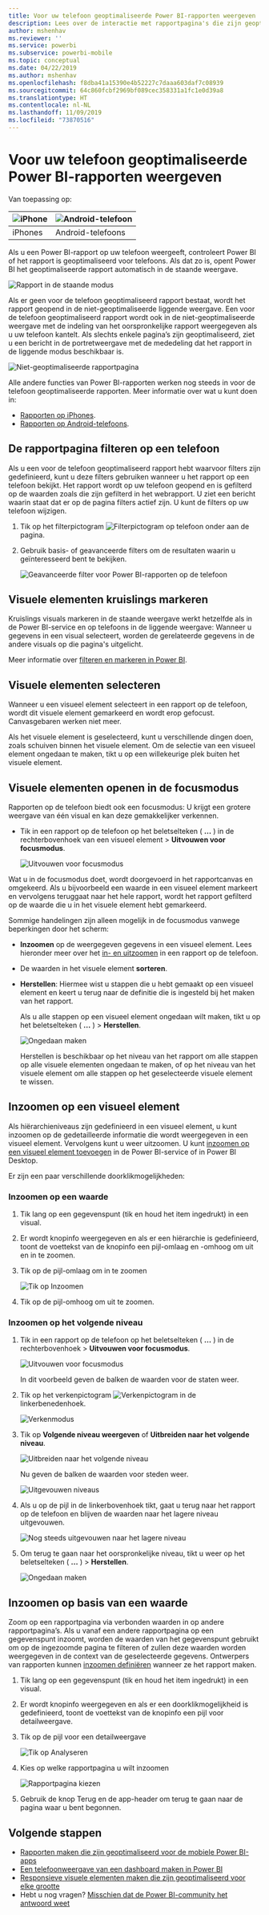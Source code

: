 ```yaml
---
title: Voor uw telefoon geoptimaliseerde Power BI-rapporten weergeven
description: Lees over de interactie met rapportpagina's die zijn geoptimaliseerd voor weergave in de Power BI-apps voor uw telefoon.
author: mshenhav
ms.reviewer: ''
ms.service: powerbi
ms.subservice: powerbi-mobile
ms.topic: conceptual
ms.date: 04/22/2019
ms.author: mshenhav
ms.openlocfilehash: f8dba41a15390e4b52227c7daaa603daf7c08939
ms.sourcegitcommit: 64c860fcbf2969bf089cec358331a1fc1e0d39a8
ms.translationtype: HT
ms.contentlocale: nl-NL
ms.lasthandoff: 11/09/2019
ms.locfileid: "73870516"
---
```

# <a name="view-power-bi-reports-optimized-for-your-phone"></a>Voor uw telefoon geoptimaliseerde Power BI-rapporten weergeven

Van toepassing op:

| ![iPhone](./media/mobile-apps-view-phone-report/ios-logo-40-px.png) | ![Android-telefoon](./media/mobile-apps-view-phone-report/android-logo-40-px.png) |
|:--- |:--- |
| iPhones |Android-telefoons |

Als u een Power BI-rapport op uw telefoon weergeeft, controleert Power BI of het rapport is geoptimaliseerd voor telefoons. Als dat zo is, opent Power BI het geoptimaliseerde rapport automatisch in de staande weergave.

![Rapport in de staande modus](./media/mobile-apps-view-phone-report/07-power-bi-phone-report-portrait.png)

Als er geen voor de telefoon geoptimaliseerd rapport bestaat, wordt het rapport geopend in de niet-geoptimaliseerde liggende weergave. Een voor de telefoon geoptimaliseerd rapport wordt ook in de niet-geoptimaliseerde weergave met de indeling van het oorspronkelijke rapport weergegeven als u uw telefoon kantelt. Als slechts enkele pagina’s zijn geoptimaliseerd, ziet u een bericht in de portretweergave met de mededeling dat het rapport in de liggende modus beschikbaar is.

![Niet-geoptimaliseerde rapportpagina](./media/mobile-apps-view-phone-report/06-power-bi-phone-report-page-not-optimized.png)

Alle andere functies van Power BI-rapporten werken nog steeds in voor de telefoon geoptimaliseerde rapporten. Meer informatie over wat u kunt doen in:

* [Rapporten op iPhones](mobile-reports-in-the-mobile-apps.md). 
* [Rapporten op Android-telefoons](mobile-reports-in-the-mobile-apps.md).

## <a name="filter-the-report-page-on-a-phone"></a>De rapportpagina filteren op een telefoon
Als u een voor de telefoon geoptimaliseerd rapport hebt waarvoor filters zijn gedefinieerd, kunt u deze filters gebruiken wanneer u het rapport op een telefoon bekijkt. Het rapport wordt op uw telefoon geopend en is gefilterd op de waarden zoals die zijn gefilterd in het webrapport. U ziet een bericht waarin staat dat er op de pagina filters actief zijn. U kunt de filters op uw telefoon wijzigen.

1. Tik op het filterpictogram ![Filterpictogram op telefoon](./media/mobile-apps-view-phone-report/power-bi-phone-filter-icon.png) onder aan de pagina. 
2. Gebruik basis- of geavanceerde filters om de resultaten waarin u geïnteresseerd bent te bekijken.
   
    ![Geavanceerde filter voor Power BI-rapporten op de telefoon](./media/mobile-apps-view-phone-report/power-bi-iphone-advanced-filter-toronto.gif)

## <a name="cross-highlight-visuals"></a>Visuele elementen kruislings markeren
Kruislings visuals markeren in de staande weergave werkt hetzelfde als in de Power BI-service en op telefoons in de liggende weergave: Wanneer u gegevens in een visual selecteert, worden de gerelateerde gegevens in de andere visuals op die pagina's uitgelicht.

Meer informatie over [filteren en markeren in Power BI](../../power-bi-reports-filters-and-highlighting.md).

## <a name="select-visuals"></a>Visuele elementen selecteren
Wanneer u een visueel element selecteert in een rapport op de telefoon, wordt dit visuele element gemarkeerd en wordt erop gefocust. Canvasgebaren werken niet meer.

Als het visuele element is geselecteerd, kunt u verschillende dingen doen, zoals schuiven binnen het visuele element. Om de selectie van een visueel element ongedaan te maken, tikt u op een willekeurige plek buiten het visuele element.

## <a name="open-visuals-in-focus-mode"></a>Visuele elementen openen in de focusmodus
Rapporten op de telefoon biedt ook een focusmodus: U krijgt een grotere weergave van één visual en kan deze gemakkelijker verkennen.

* Tik in een rapport op de telefoon op het beletselteken ( **...** ) in de rechterbovenhoek van een visueel element > **Uitvouwen voor focusmodus**.
  
    ![Uitvouwen voor focusmodus](././media/mobile-apps-view-phone-report/power-bi-phone-report-focus-mode.png)

Wat u in de focusmodus doet, wordt doorgevoerd in het rapportcanvas en omgekeerd. Als u bijvoorbeeld een waarde in een visueel element markeert en vervolgens teruggaat naar het hele rapport, wordt het rapport gefilterd op de waarde die u in het visuele element hebt gemarkeerd.

Sommige handelingen zijn alleen mogelijk in de focusmodus vanwege beperkingen door het scherm:

* **Inzoomen** op de weergegeven gegevens in een visueel element. Lees hieronder meer over het [in- en uitzoomen](mobile-apps-view-phone-report.md#drill-down-in-a-visual) in een rapport op de telefoon.
* De waarden in het visuele element **sorteren**.
* **Herstellen**: Hiermee wist u stappen die u hebt gemaakt op een visueel element en keert u terug naar de definitie die is ingesteld bij het maken van het rapport.
  
    Als u alle stappen op een visueel element ongedaan wilt maken, tikt u op het beletselteken ( **...** ) > **Herstellen**.
  
    ![Ongedaan maken](././media/mobile-apps-view-phone-report/power-bi-phone-report-revert-levels.png)
  
    Herstellen is beschikbaar op het niveau van het rapport om alle stappen op alle visuele elementen ongedaan te maken, of op het niveau van het visuele element om alle stappen op het geselecteerde visuele element te wissen.   

## <a name="drill-down-in-a-visual"></a>Inzoomen op een visueel element
Als hiërarchieniveaus zijn gedefinieerd in een visueel element, u kunt inzoomen op de gedetailleerde informatie die wordt weergegeven in een visueel element. Vervolgens kunt u weer uitzoomen. U kunt [inzoomen op een visueel element toevoegen](../end-user-drill.md) in de Power BI-service of in Power BI Desktop.

Er zijn een paar verschillende doorklikmogelijkheden:

### <a name="drill-down-on-a-value"></a>Inzoomen op een waarde
1. Tik lang op een gegevenspunt (tik en houd het item ingedrukt) in een visual.
2. Er wordt knopinfo weergegeven en als er een hiërarchie is gedefinieerd, toont de voettekst van de knopinfo een pijl-omlaag en -omhoog om uit en in te zoomen.
3. Tik op de pijl-omlaag om in te zoomen

    ![Tik op Inzoomen](././media/mobile-apps-view-phone-report/report-drill-down.png)
    
4. Tik op de pijl-omhoog om uit te zoomen.

### <a name="drill-to-next-level"></a>Inzoomen op het volgende niveau
1. Tik in een rapport op de telefoon op het beletselteken ( **...** ) in de rechterbovenhoek > **Uitvouwen voor focusmodus**.
   
    ![Uitvouwen voor focusmodus](././media/mobile-apps-view-phone-report/power-bi-phone-report-focus-mode.png)
   
    In dit voorbeeld geven de balken de waarden voor de staten weer.
2. Tik op het verkenpictogram ![Verkenpictogram](./media/mobile-apps-view-phone-report/power-bi-phone-report-explore-icon.png) in de linkerbenedenhoek.
   
    ![Verkenmodus](./media/mobile-apps-view-phone-report/power-bi-phone-report-explore-mode.png)
3. Tik op **Volgende niveau weergeven** of **Uitbreiden naar het volgende niveau**.
   
    ![Uitbreiden naar het volgende niveau](./media/mobile-apps-view-phone-report/power-bi-phone-report-expand-levels.png)
   
    Nu geven de balken de waarden voor steden weer.
   
    ![Uitgevouwen niveaus](./media/mobile-apps-view-phone-report/power-bi-phone-report-expanded-levels.png)
4. Als u op de pijl in de linkerbovenhoek tikt, gaat u terug naar het rapport op de telefoon en blijven de waarden naar het lagere niveau uitgevouwen.
   
    ![Nog steeds uitgevouwen naar het lagere niveau](./media/mobile-apps-view-phone-report/power-bi-back-to-phone-report-expanded-levels.png)
5. Om terug te gaan naar het oorspronkelijke niveau, tikt u weer op het beletselteken ( **...** ) > **Herstellen**.
   
    ![Ongedaan maken](././media/mobile-apps-view-phone-report/power-bi-phone-report-revert-levels.png)

## <a name="drill-through-from-a-value"></a>Inzoomen op basis van een waarde
Zoom op een rapportpagina via verbonden waarden in op andere rapportpagina’s. Als u vanaf een andere rapportpagina op een gegevenspunt inzoomt, worden de waarden van het gegevenspunt gebruikt om op de ingezoomde pagina te filteren of zullen deze waarden worden weergegeven in de context van de geselecteerde gegevens.
Ontwerpers van rapporten kunnen [inzoomen definiëren](https://docs.microsoft.com/power-bi/desktop-drillthrough) wanneer ze het rapport maken.

1. Tik lang op een gegevenspunt (tik en houd het item ingedrukt) in een visual.
2. Er wordt knopinfo weergegeven en als er een doorklikmogelijkheid is gedefinieerd, toont de voettekst van de knopinfo een pijl voor detailweergave.
3. Tik op de pijl voor een detailweergave

    ![Tik op Analyseren](././media/mobile-apps-view-phone-report/report-drill-through1.png)

4. Kies op welke rapportpagina u wilt inzoomen

    ![Rapportpagina kiezen](././media/mobile-apps-view-phone-report/report-drill-through2.png)

5. Gebruik de knop Terug en de app-header om terug te gaan naar de pagina waar u bent begonnen.


## <a name="next-steps"></a>Volgende stappen
* [Rapporten maken die zijn geoptimaliseerd voor de mobiele Power BI-apps](../../desktop-create-phone-report.md)
* [Een telefoonweergave van een dashboard maken in Power BI](../../service-create-dashboard-mobile-phone-view.md)
* [Responsieve visuele elementen maken die zijn geoptimaliseerd voor elke grootte](../../visuals/desktop-create-responsive-visuals.md)
* Hebt u nog vragen? [Misschien dat de Power BI-community het antwoord weet](https://community.powerbi.com/)


